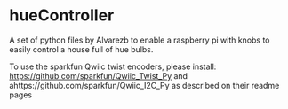 # hueController
A set of python files by Alvarezb to enable a raspberry pi with knobs to easily control a house full of hue bulbs.

To use the sparkfun Qwiic twist encoders, please install:
https://github.com/sparkfun/Qwiic_Twist_Py
and
ahttps://github.com/sparkfun/Qwiic_I2C_Py
as described on their readme pages

